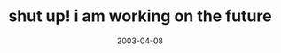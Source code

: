 ---
layout: base.njk
title : 'shut up! i am working on the future' 
view_title : 'shut up! i am working on the future' 
year : '2003' 
date : '2003-04-08' 
img_file : '/drawing/shutupiamworkingonthefuture.png' 
html_file : 'shutupiamworkingon' 
next_html : 'maybenexttime.html' 
year_order : '63' 
permalink : "title/{{html_file}}.html"
---